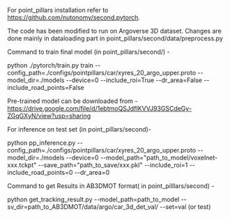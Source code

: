 For point_pillars installation refer to https://github.com/nutonomy/second.pytorch.

The code has been modified to run on Argoverse 3D dataset. Changes are done mainly in dataloading part in point_pillars/second/data/preprocess.py

Command to train final model (in point_pillars/second/) - 

python ./pytorch/train.py train --config_path=./configs/pointpillars/car/xyres_20_argo_upper.proto --model_dir=./models --device=0 --include_roi=True --dr_area=False --include_road_points=False

Pre-trained model can be downloaded from -
https://drive.google.com/file/d/1ebtmoQSJdfIKVVJ93GSCdeGy-ZGqGXyN/view?usp=sharing


For inference on test set (in point_pillars/second)- 

python pp_inference.py --config_path=./configs/pointpillars/car/xyres_20_argo_upper.proto --model_dir=./models   --device=0 --model_path="path_to_model/voxelnet-xxx.tckpt" --save_path="path_to_save/xxx.pkl" --include_roi=1 --include_road_points=0 --dr_area=0

Command to get Results in AB3DMOT format( in point_pilllars/second) -

python get_tracking_result.py --model_path=path_to_model --sv_dir=path_to_AB3DMOT/data/argo/car_3d_det_val/ --set=val (or test)


